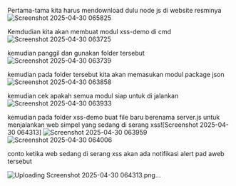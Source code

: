 Pertama-tama kita harus mendownload dulu node js di website resminya
![Screenshot 2025-04-30 065825](https://github.com/user-attachments/assets/313d82ab-3c4d-4d89-a507-b399d797a85c)

Kemdudian kita akan membuat modul xss-demo di cmd
![Screenshot 2025-04-30 063725](https://github.com/user-attachments/assets/087b2099-5cac-4e67-95a3-aaad3ec6f475)

kemudian panggil dan gunakan folder tersebut
![Screenshot 2025-04-30 063739](https://github.com/user-attachments/assets/14c7d1f3-0259-4016-ad75-9983319185e9)

kemudian pada folder tersebut kita akan memasukan modul package json
![Screenshot 2025-04-30 063858](https://github.com/user-attachments/assets/85ef21e2-beec-47b4-aa53-d361b4f658c7)

kemudian cek apakah semua modul siap untuk di jalankan
![Screenshot 2025-04-30 063933](https://github.com/user-attachments/assets/99a7f779-d1fb-47ad-b222-04c1ba8199d8)

kemudian pada folder xss-demo buat file baru berenama server.js untuk menjalankan web simpel yang sedang di serang xss![Screenshot 2025-04-30 064313]
![Screenshot 2025-04-30 063959](https://github.com/user-attachments/assets/d7effdf5-8b27-4e15-8f0b-25fc8841cf3b)
![Screenshot 2025-04-30 064006](https://github.com/user-attachments/assets/6e901bce-ec9f-4d0b-bf0b-874ea35a85ef)

conto ketika web sedang di serang xss akan ada notifikasi alert pad aweb tersebut

![Uploading Screenshot 2025-04-30 064313.png…]()
